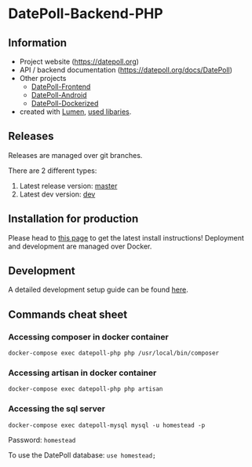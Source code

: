 # DatePoll-Backend-PHP
## Information

*  Project website (https://datepoll.org)
*  API / backend documentation (https://datepoll.org/docs/DatePoll)
*  Other projects
    * [DatePoll-Frontend](https://gitlab.com/DatePoll/DatePoll/datepoll-frontend)
    * [DatePoll-Android](https://gitlab.com/DatePoll/DatePoll/datepoll-android)
    * [DatePoll-Dockerized](https://gitlab.com/DatePoll/DatePoll/datepoll-dockerized)
* created with [Lumen](https://lumen.laravel.com), [used libaries](https://gitlab.com/DatePoll/DatePoll/datepoll-backend-php/-/blob/master/composer.json).

## Releases
Releases are managed over git branches.

There are 2 different types:
1. Latest release version: [master](https://gitlab.com/DatePoll/DatePoll/datepoll-backend-php/-/tree/master)
1. Latest dev version: [dev](https://gitlab.com/DatePoll/DatePoll/datepoll-backend-php/-/tree/development)

## Installation for production
Please head to [this page](https://datepoll.org/docs/DatePoll/installation) to get the latest install instructions! Deployment and development are managed over Docker.

## Development
A detailed development setup guide can be found [here](https://datepoll.org/docs/DatePoll/devAndBuilding).

## Commands cheat sheet
### Accessing composer in docker container
`docker-compose exec datepoll-php php /usr/local/bin/composer`

### Accessing artisan in docker container
`docker-compose exec datepoll-php php artisan`

### Accessing the sql server
`docker-compose exec datepoll-mysql mysql -u homestead -p`

Password: `homestead`

To use the DatePoll database: `use homestead;`
